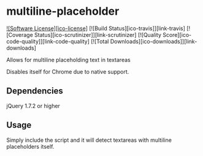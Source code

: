 # multiline-placeholder

[![Software License][ico-license]](LICENSE.md)
[![Build Status][ico-travis]][link-travis]
[![Coverage Status][ico-scrutinizer]][link-scrutinizer]
[![Quality Score][ico-code-quality]][link-code-quality]
[![Total Downloads][ico-downloads]][link-downloads]

Allows for multiline placeholding text in textareas

Disables itself for Chrome due to native support.

## Dependencies
jQuery 1.7.2 or higher

## Usage
Simply include the script and it will detect textareas with multiline placeholders itself.
